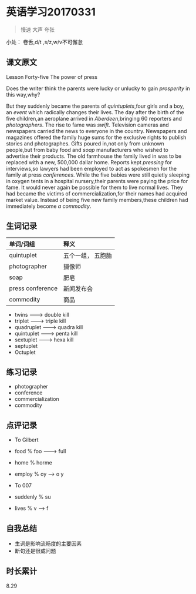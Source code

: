 # 英语学习20170331

> 慢速 大声 夸张

小处： 卷舌,d/t ,s/z,w/v不可懈怠

## 课文原文

Lesson Forty-five  The power of press

Does the writer think the parents were lucky or unlucky to gain _prosperity_ in this way,why?

But they suddenly became the parents of _quintuplets_,four girls and a boy, an _event_ which radically changes their lives.
The day after the birth of the five children,an aeroplane arrived in _Aberdeen_,bringing 60 reporters and _photographers_.
The rise to fame was _swift_.
Television cameras and newspapers carried the news to everyone in the country.
Newspapers and magazines offered the family huge sums for the exclusive rights to publish stories and photographes.
Gifts poured in,not only from unknown people,but from baby food and _soap_ manufacturers who wished to advertise their products.
The old farmhouse the family lived in was to be replaced with a new, 500,000 dallar home.
Reports kept _pressing_ for interviews,so lawyers had been employed to act as spokesmen for the family at press _conferences_.
While the five babies were still quietly sleeping in oxygen tents in a  hospital nursery,their parents were paying the price for fame.
It would never again be possible for them to live normal lives.
They had became the victims of commercialization,for their names had acquired market value.
Instead of being five new family members,these children had immediately become _a commodity_.

## 生词记录
| 单词/词组 | 释义  |
| :-----| :------|
| quintuplet | 五个一组， 五胞胎|
| photographer | 摄像师 |
| soap | 肥皂 |
| press conference | 新闻发布会 |
| commodity | 商品 | 

* twins           ---> double kill
* triplet         ---> triple kill
* quadruplet      ---> quadra kill
* quintuplet      ---> penta kill 
* sextuplet       ---> hexa kill 
* septuplet       
* Octuplet 

## 练习记录
* photographer
* conference 
* commercialization
* commodity
 
## 点评记录
* To Gilbert
 * food  % foo ---> full
 * home  %  horme 
 * employ % oy --> o y

* To 007
 * suddenly % su 
 * lives % v --> f
 
## 自我总结
* 生词是影响流畅度的主要因素
* 断句还是很成问题


## 时长累计
8.29


